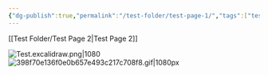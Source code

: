 ```yaml
---
{"dg-publish":true,"permalink":"/test-folder/test-page-1/","tags":["testing"]}
---
```


[[Test Folder/Test Page 2\|Test Page 2]]

![Test.excalidraw.png|1080](/img/user/Excalidraw/Testing/Test.excalidraw.png)
![398f70e136f0e0b657e493c217c708f8.gif|1080px](/img/user/_Bit%20Lab%20Organisation/Images/398f70e136f0e0b657e493c217c708f8.gif)

